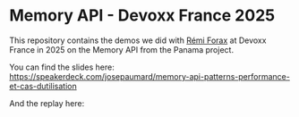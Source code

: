 Memory API - Devoxx France 2025
===============================

This repository contains the demos we did with [Rémi Forax](https://github.com/forax) at Devoxx France in 2025 on the Memory API from the Panama project.

You can find the slides here: https://speakerdeck.com/josepaumard/memory-api-patterns-performance-et-cas-dutilisation

And the replay here: 